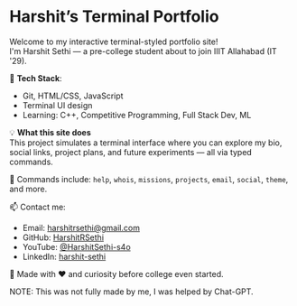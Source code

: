 # Harshit’s Terminal Portfolio

Welcome to my interactive terminal-styled portfolio site!  
I'm Harshit Sethi — a pre-college student about to join IIIT Allahabad (IT '29).

🚀 **Tech Stack**:  
- Git, HTML/CSS, JavaScript  
- Terminal UI design  
- Learning: C++, Competitive Programming, Full Stack Dev, ML

💡 **What this site does**  
This project simulates a terminal interface where you can explore my bio, social links, project plans, and future experiments — all via typed commands.

📂 Commands include: `help`, `whois`, `missions`, `projects`, `email`, `social`, `theme`, and more.

📫 Contact me:  
- Email: harshitrsethi@gmail.com  
- GitHub: [HarshitRSethi](https://github.com/HarshitRSethi)  
- YouTube: [@HarshitSethi-s4o](https://www.youtube.com/@HarshitSethi-s4o/)  
- LinkedIn: [harshit-sethi](https://www.linkedin.com/in/harshit-sethi-629013368/)

🧠 Made with ❤️ and curiosity before college even started.

NOTE: This was not fully made by me, I was helped by Chat-GPT.
